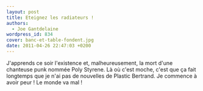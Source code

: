 ```yaml
---
layout: post
title: Eteignez les radiateurs !
authors:
  - Joe Gantdelaine
wordpress_id: 834
cover: banc-et-table-fondent.jpg
date: 2011-04-26 22:47:03 +0200
---
```


J'apprends ce soir l'existence et, malheureusement, la mort d'une chanteuse punk
nommée Poly Styrene. Là où c'est moche, c'est que ça fait longtemps que je n'ai
pas de nouvelles de Plastic Bertrand. Je commence à avoir peur ! Le monde va
mal !
